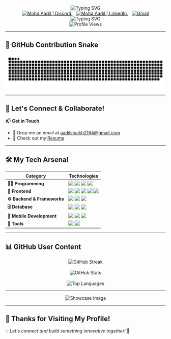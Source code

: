<div align="center">
  <img src="https://readme-typing-svg.herokuapp.com?font=Poppins&weight=700&size=28&duration=4500&pause=1000&color=0E75B6&width=435&lines=Hello+World%2C+Aadil+here!;Full+Stack+Developer+🚀" alt="Typing SVG">
</div>
<div align="center">
  <a href="https://discord.com/users/1015294609041141830" target="_blank">
    <img alt="Mohd Aadil | Discord" width="40" height="40" src="https://skillicons.dev/icons?i=discord" />
  </a>&nbsp;&nbsp; 
  <a href="https://www.linkedin.com/in/aadil0307" target="_blank">
    <img alt="Mohd Aadil | LinkedIn" width="40" height="40" src="https://skillicons.dev/icons?i=linkedin" />
  </a>&nbsp;&nbsp; 
  <a href="mailto:aadilshaikh2164@gmail.com" target="_blank">
    <img alt="Gmail" src="https://skillicons.dev/icons?i=gmail" width="40" height="40"/>
  </a>
</div>
<div align="center">
  <img src="https://readme-typing-svg.herokuapp.com?font=Fira+Code&weight=600&size=24&duration=3000&pause=1000&color=FF69B4&center=true&vCenter=true&width=435&lines=Let's+Transform+Ideas;Into+Reality!+✨" alt="Typing SVG" />
</div>

<div align="center">
  <img src="https://komarev.com/ghpvc/?username=aadil0307&label=Profile%20views&color=blue&style=flat" alt="Profile Views" />
</div>

---

## 🐍 **GitHub Contribution Snake**
<div align="center">
  <img src="https://raw.githubusercontent.com/platane/snk/output/github-contribution-grid-snake-dark.svg" alt="Snake animation">
</div>

---

## 🤝 **Let's Connect & Collaborate!**  

📬 **Get in Touch**  
- 💌 Drop me an email at [aadilshaikh2164@gmail.com](mailto:aadilshaikh2164@gmail.com)  
- 📄 Check out my [Resume](your-resume-link-here)  

---

## 🛠️ **My Tech Arsenal**  
| **Category**      | **Technologies** |
|------------------|----------------|
| **👨‍💻 Programming** | [<img src="https://skillicons.dev/icons?i=c" width="40">](https://en.cppreference.com/) [<img src="https://skillicons.dev/icons?i=cpp" width="40">](https://en.cppreference.com/) [<img src="https://skillicons.dev/icons?i=java" width="40">](https://docs.oracle.com/en/java/) [<img src="https://skillicons.dev/icons?i=python" width="40">](https://docs.python.org/3/) |
| **🎨 Frontend** | [<img src="https://skillicons.dev/icons?i=html" width="40">](https://developer.mozilla.org/en-US/docs/Web/HTML) [<img src="https://skillicons.dev/icons?i=css" width="40">](https://developer.mozilla.org/en-US/docs/Web/CSS) [<img src="https://skillicons.dev/icons?i=js" width="40">](https://developer.mozilla.org/en-US/docs/Web/JavaScript) [<img src="https://skillicons.dev/icons?i=ts" width="40">](https://www.typescriptlang.org/docs/) [<img src="https://skillicons.dev/icons?i=react" width="40">](https://react.dev/) |
| **⚙️ Backend & Frameworks** | [<img src="https://skillicons.dev/icons?i=nodejs" width="40">](https://nodejs.org/) [<img src="https://skillicons.dev/icons?i=express" width="40">](https://expressjs.com/) [<img src="https://skillicons.dev/icons?i=django" width="40">](https://docs.djangoproject.com/en/stable/) |
| **🗄️ Database** | [<img src="https://skillicons.dev/icons?i=mongodb" width="40">](https://www.mongodb.com/docs/) [<img src="https://skillicons.dev/icons?i=mysql" width="40">](https://dev.mysql.com/doc/) [<img src="https://skillicons.dev/icons?i=firebase" width="40">](https://firebase.google.com/docs) |
| **📱 Mobile Development** | [<img src="https://skillicons.dev/icons?i=flutter" width="40">](https://docs.flutter.dev/) [<img src="https://skillicons.dev/icons?i=react" width="40">](https://reactnative.dev/) [<img src="https://skillicons.dev/icons?i=java" width="40">](https://developer.android.com/docs) |
| **🔧 Tools** | [<img src="https://skillicons.dev/icons?i=vscode" width="40">](https://code.visualstudio.com/docs) [<img src="https://skillicons.dev/icons?i=figma" width="40">](https://www.figma.com/) |

---

## 📊 **GitHub User Content**
<div align="center">
  <img src="https://github-readme-streak-stats.herokuapp.com/?user=aadil0307&theme=radical&hide_border=true" alt="GitHub Streak">
  <br><br>
  <img src="https://github-readme-stats.vercel.app/api?username=aadil0307&show_icons=true&theme=radical" alt="GitHub Stats">
  <br><br>
  <img src="https://github-readme-stats.vercel.app/api/top-langs/?username=aadil0307&layout=compact&theme=radical" alt="Top Languages">
</div>

---

<div align="center">
  <img src="https://capsule-render.vercel.app/api?type=waving&color=gradient&height=100&section=footer" alt="Showcase Image" width="500">
</div>

---

## 🎉 **Thanks for Visiting My Profile!**  
💡 *Let's connect and build something innovative together!* 🚀
